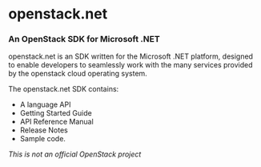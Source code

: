 openstack.net
=============
### An OpenStack SDK for Microsoft .NET

<p>openstack.net is an SDK written for the Microsoft .NET platform, designed to enable developers to seamlessly work with the many services provided by the openstack cloud operating system.</p>  
<p>The openstack.net SDK contains:
	<ul>
		<li>A language API</li>
		<li>Getting Started Guide</li>
		<li>API Reference Manual</li>
		<li>Release Notes</li>
		<li>Sample code.</li>
	</ul>
</p>

*This is not an official OpenStack project*
